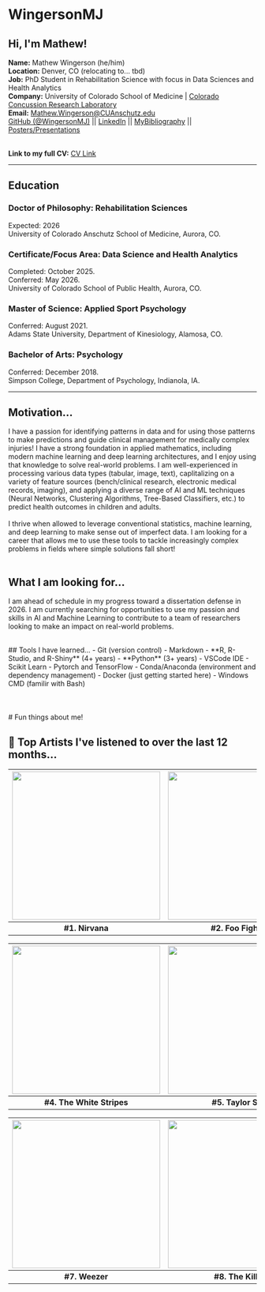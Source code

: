 # WingersonMJ
## Hi, I'm Mathew! 

**Name:** Mathew Wingerson (he/him)  
**Location:** Denver, CO (relocating to... tbd)  
**Job:** PhD Student in Rehabilitation Science with focus in Data Sciences and Health Analytics  
**Company:** University of Colorado School of Medicine | [Colorado Concussion Research Laboratory](https://medschool.cuanschutz.edu/orthopedics/research/labs/howell-concussion-lab)  
**Email:** Mathew.Wingerson@CUAnschutz.edu  
[GitHub (@WingersonMJ)](https://github.com/wingersonMJ) || [LinkedIn](www.linkedin.com/in/wingersonmj) || [MyBibliography](https://www.ncbi.nlm.nih.gov/myncbi/mathew.wingerson.1/bibliography/public/) || [Posters/Presentations](https://figshare.com/authors/Mathew_Wingerson/15373876)  
<br>

**Link to my full CV:** [CV Link](https://github.com/wingersonMJ/Curriculum-Vitae/tree/main)  

--- 

## Education

### Doctor of Philosophy: Rehabilitation Sciences
Expected: 2026  
University of Colorado Anschutz School of Medicine, Aurora, CO.  

### Certificate/Focus Area: Data Science and Health Analytics
Completed: October 2025.  
Conferred: May 2026.  
University of Colorado School of Public Health, Aurora, CO.  

### Master of Science: Applied Sport Psychology
Conferred: August 2021.  
Adams State University, Department of Kinesiology, Alamosa, CO.  

### Bachelor of Arts: Psychology
Conferred: December 2018.  
Simpson College, Department of Psychology, Indianola, IA.  

---

## Motivation...
I have a passion for identifying patterns in data and for using those patterns to make predictions and guide clinical management for medically complex injuries! I have a strong foundation in applied mathematics, including modern machine learning and deep learning architectures, and I enjoy using that knowledge to solve real-world problems. I am well-experienced in processing various data types (tabular, image, text), caplitalizing on a variety of feature sources (bench/clinical research, electronic medical records, imaging), and applying a diverse range of AI and ML techniques (Neural Networks, Clustering Algorithms, Tree-Based Classifiers, etc.) to predict health outcomes in children and adults.  
<br>
I thrive when allowed to leverage conventional statistics, machine learning, and deep learning to make sense out of imperfect data. I am looking for a career that allows me to use these tools to tackle increasingly complex problems in fields where simple solutions fall short!  
<br>

## What I am looking for...
I am ahead of schedule in my progress toward a dissertation defense in 2026. I am currently searching for opportunities to use my passion and skills in AI and Machine Learning to contribute to a team of researchers looking to make an impact on real-world problems.  

<br>
## Tools I have learned...  
- Git (version control)
- Markdown
- **R, R-Studio, and R-Shiny** (4+ years)
- **Python** (3+ years) 
- VSCode IDE 
- Scikit Learn
- Pytorch and TensorFlow
- Conda/Anaconda (environment and dependency management)
- Docker (just getting started here)
- Windows CMD (familir with Bash)

<br>
<br>
<br>
<br>
# Fun things about me! 

## :musical_note: Top Artists I've listened to over the last 12 months... 

| <img src="https://i.scdn.co/image/42ae0f180f16e2f21c1f2212717fc436f5b95451" width="300" height="300"> | <img src="https://i.scdn.co/image/ab67616100005174c884df599abc793c116cdf15" width="300" height="300"> | <img src="https://i.scdn.co/image/ab676161000051746114a63659d0d5c0a801f733" width="300" height="300"> |
|:------------------------------------------------------------------------------------------------------:|:------------------------------------------------------------------------------------------------------:|:------------------------------------------------------------------------------------------------------:|
| **#1. Nirvana** | **#2. Foo Fighters** | **#3. Alice in Chains** |

| <img src="https://i.scdn.co/image/ab6761610000517470cc06de8fc28226d4743cd9" width="300" height="300"> | <img src="https://i.scdn.co/image/ab67616100005174e672b5f553298dcdccb0e676" width="300" height="300"> | <img src="https://i.scdn.co/image/ab6761610000517431f6ab67e6025de876475814" width="300" height="300"> |
|:------------------------------------------------------------------------------------------------------:|:------------------------------------------------------------------------------------------------------:|:------------------------------------------------------------------------------------------------------:|
| **#4. The White Stripes** | **#5. Taylor Swift** | **#6. Jimi Hendrix** |

| <img src="https://i.scdn.co/image/ab676161000051743cd35451daa1b690cfbbb2d4" width="300" height="300"> | <img src="https://i.scdn.co/image/ab67616100005174207b21f3ed0ee96adce3166a" width="300" height="300"> | <img src="https://i.scdn.co/image/ab67616100005174580938fc4c9edb1b80b10898" width="300" height="300"> |
|:------------------------------------------------------------------------------------------------------:|:------------------------------------------------------------------------------------------------------:|:------------------------------------------------------------------------------------------------------:|
| **#7. Weezer** | **#8. The Killers** | **#9. The Offspring** |

